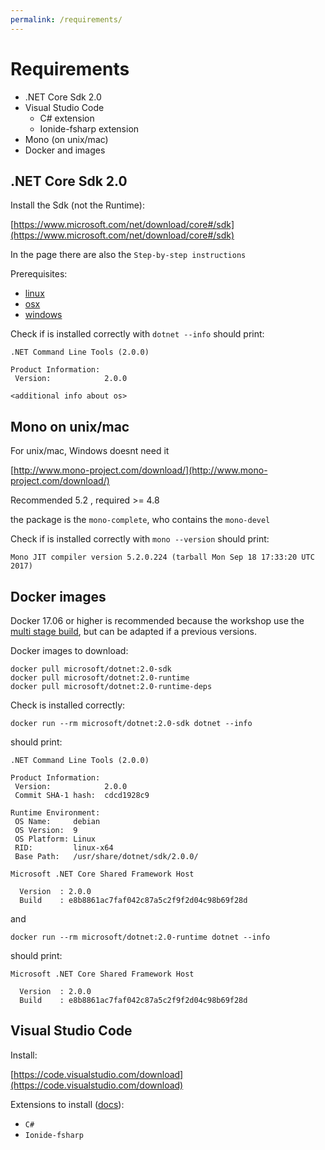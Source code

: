 ```yaml
---
permalink: /requirements/
---
```


# Requirements

- .NET Core Sdk 2.0
- Visual Studio Code
  - C# extension
  - Ionide-fsharp extension
- Mono (on unix/mac)
- Docker and images


## .NET Core Sdk 2.0

Install the Sdk (not the Runtime):

[https://www.microsoft.com/net/download/core#/sdk](https://www.microsoft.com/net/download/core#/sdk)

In the page there are also the `Step-by-step instructions`

Prerequisites:

- [linux](https://docs.microsoft.com/en-us/dotnet/core/linux-prerequisites?tabs=netcore2x)
- [osx](https://docs.microsoft.com/en-us/dotnet/core/macos-prerequisites)
- [windows](https://docs.microsoft.com/en-us/dotnet/core/windows-prerequisites?tabs=netcore2x)

Check if is installed correctly with `dotnet --info` should print:

```
.NET Command Line Tools (2.0.0)

Product Information:
 Version:            2.0.0

<additional info about os>
```

## Mono on unix/mac

For unix/mac, Windows doesnt need it

[http://www.mono-project.com/download/](http://www.mono-project.com/download/)

Recommended 5.2 , required >= 4.8

the package is the `mono-complete`, who contains the `mono-devel`

Check if is installed correctly with `mono --version` should print:

```
Mono JIT compiler version 5.2.0.224 (tarball Mon Sep 18 17:33:20 UTC 2017)
```

## Docker images

Docker 17.06 or higher is recommended because the workshop use the [multi stage build](https://docs.docker.com/engine/userguide/eng-image/multistage-build/), but can be adapted if a previous versions.

Docker images to download:

```
docker pull microsoft/dotnet:2.0-sdk
docker pull microsoft/dotnet:2.0-runtime
docker pull microsoft/dotnet:2.0-runtime-deps
```

Check is installed correctly:

```
docker run --rm microsoft/dotnet:2.0-sdk dotnet --info
```

should print:

```
.NET Command Line Tools (2.0.0)

Product Information:
 Version:            2.0.0
 Commit SHA-1 hash:  cdcd1928c9

Runtime Environment:
 OS Name:     debian
 OS Version:  9
 OS Platform: Linux
 RID:         linux-x64
 Base Path:   /usr/share/dotnet/sdk/2.0.0/

Microsoft .NET Core Shared Framework Host

  Version  : 2.0.0
  Build    : e8b8861ac7faf042c87a5c2f9f2d04c98b69f28d
```

and

```
docker run --rm microsoft/dotnet:2.0-runtime dotnet --info
```

should print:

```
Microsoft .NET Core Shared Framework Host

  Version  : 2.0.0
  Build    : e8b8861ac7faf042c87a5c2f9f2d04c98b69f28d
```

## Visual Studio Code

Install:

[https://code.visualstudio.com/download](https://code.visualstudio.com/download)

Extensions to install ([docs](https://code.visualstudio.com/docs/editor/extension-gallery)):

- `C#`
- `Ionide-fsharp`
